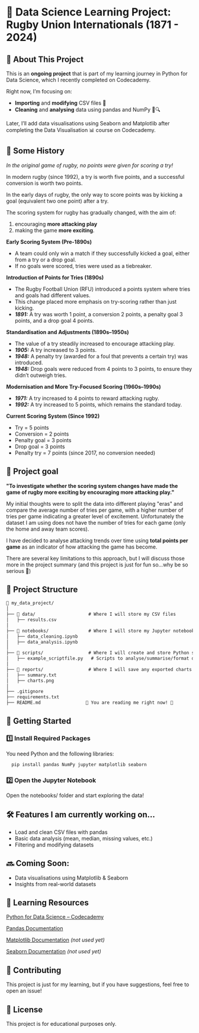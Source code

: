 # 📝 Data Science Learning Project: Rugby Union Internationals (1871 - 2024)

## 📖 About This Project

This is an **ongoing project** that is part of my learning journey in Python for Data Science, which I recently completed on Codecademy.

Right now, I’m focusing on:

 - **Importing** and **modifying** CSV files 📂
 - **Cleaning** and **analysing** data using pandas and NumPy 🧼🔍

Later, I’ll add data visualisations using Seaborn and Matplotlib after completing the Data Visualisation 📊 course on Codecademy.

## 🏉 Some History 

*In the original game of rugby, no points were given for scoring a try!*

In modern rugby (since 1992), a try is worth five points, and a successful conversion is worth two points. 

In the early days of rugby, the only way to score points was by kicking a goal (equivalent two one point) after a try. 

The scoring system for rugby has gradually changed, with the aim of:
1. encouraging **more attacking play**
2. making the game **more exciting**. 

**Early Scoring System (Pre-1890s)**
 - A team could only win a match if they successfully kicked a goal, either from a try or a drop goal.
 - If no goals were scored, tries were used as a tiebreaker.

**Introduction of Points for Tries (1890s)**
 - The Rugby Football Union (RFU) introduced a points system where tries and goals had different values.
 - This change placed more emphasis on try-scoring rather than just kicking.
 - **_1891:_** A try was worth 1 point, a conversion 2 points, a penalty goal 3 points, and a drop goal 4 points.

**Standardisation and Adjustments (1890s–1950s)**
 - The value of a try steadily increased to encourage attacking play.
 - **_1905:_** A try increased to 3 points.
 - **_1948:_** A penalty try (awarded for a foul that prevents a certain try) was introduced.
 - **_1948:_** Drop goals were reduced from 4 points to 3 points, to ensure they didn’t outweigh tries.

**Modernisation and More Try-Focused Scoring (1960s–1990s)**
 - **_1971:_** A try increased to 4 points to reward attacking rugby.
 - **_1992:_** A try increased to 5 points, which remains the standard today.

**Current Scoring System (Since 1992)**
 - Try = 5 points
 - Conversion = 2 points
 - Penalty goal = 3 points
 - Drop goal = 3 points
 - Penalty try = 7 points (since 2017, no conversion needed)

## 🎯 Project goal

**"To investigate whether the scoring system changes have made the game of rugby more exciting by encouraging more attacking play."**

My initial thoughts were to split the data into different playing "eras" and compare the average number of tries per game, with a higher number of tries per game indicating a greater level of excitement. Unfortunately the dataset I am using does not have the number of tries for each game (only the home and away team scores).

I have decided to analyse attacking trends over time using **total points per game** as an indicator of how attacking the game has become.

There are several key limitations to this approach, but I will discuss those more in the project summary (and this project is just for fun so...why be so serious 🤷)

## 📂 Project Structure

```markdown
📁 my_data_project/
│
├── 📁 data/                    # Where I will store my CSV files
│   ├── results.csv
│
├── 📁 notebooks/               # Where I will store my Jupyter notebooks for analysis
│   ├── data_cleaning.ipynb
│   ├── data_analysis.ipynb
│
├── 📁 scripts/                 # Where I will create and store Python scripts for reusable functions
│   ├── example_scriptfile.py   # Scripts to analyse/summarise/format data
│
├── 📁 reports/                 # Where I will save any exported charts or summaries
│   ├── summary.txt
│   ├── charts.png
│
├── .gitignore                
├── requirements.txt          
├── README.md                 👋 You are reading me right now! 👋
```

## 🚀 Getting Started

### **1️⃣ Install Required Packages** 

You need Python and the following libraries:

```bash
  pip install pandas NumPy jupyter matplotlib seaborn
```
### **2️⃣ Open the Jupyter Notebook**

Open the notebooks/ folder and start exploring the data!

## 🛠 Features I am currently working on...

- Load and clean CSV files with pandas
- Basic data analysis (mean, median, missing values, etc.)
- Filtering and modifying datasets

## 🔜 Coming Soon:

- Data visualisations using Matplotlib & Seaborn
- Insights from real-world datasets

## 📌 Learning Resources

[Python for Data Science – Codecademy](https://www.codecademy.com/learn/getting-started-with-python-for-data-science)

[Pandas Documentation](https://pandas.pydata.org/docs/)

[Matplotlib Documentation](https://matplotlib.org/stable/index.html) _(not used yet)_

[Seaborn Documentation](https://matplotlib.org/stable/index.html) _(not used yet)_

## 🤝 Contributing

This project is just for my learning, but if you have suggestions, feel free to open an issue!

## 📜 License

This project is for educational purposes only.

